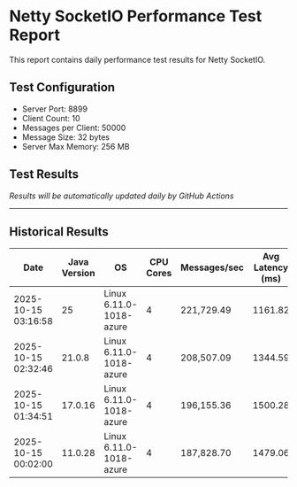 # Netty SocketIO Performance Test Report

This report contains daily performance test results for Netty SocketIO.

## Test Configuration
- Server Port: 8899
- Client Count: 10
- Messages per Client: 50000
- Message Size: 32 bytes
- Server Max Memory: 256 MB

## Test Results

*Results will be automatically updated daily by GitHub Actions*

---

## Historical Results

| Date | Java Version | OS | CPU Cores | Messages/sec | Avg Latency (ms) | P99 Latency (ms) | Error Rate (%) | Max Heap (MB) | JVM Args | Git Branch | Version | Test Duration (ms) |
|------|-------------|----|-----------|--------------|------------------|------------------|----------------|---------------|-----------|------------|---------|-------------------|
| 2025-10-15 03:16:58 | 25 | Linux 6.11.0-1018-azure | 4 | 221,729.49 | 1161.82 | 1759 | 0.0000 | 256 | -Xms256m -Xmx256m -XX:+UseG1GC -XX:+AlwaysPreTouch | master | 2.0.14-SNAPSHOT | 2255 |
| 2025-10-15 02:32:46 | 21.0.8 | Linux 6.11.0-1018-azure | 4 | 208,507.09 | 1344.59 | 1863 | 0.0000 | 256 | -Xms256m -Xmx256m -XX:+UseG1GC -XX:+AlwaysPreTouch | master | 2.0.14-SNAPSHOT | 2398 |
| 2025-10-15 01:34:51 | 17.0.16 | Linux 6.11.0-1018-azure | 4 | 196,155.36 | 1500.28 | 2127 | 0.0000 | 256 | -Xms256m -Xmx256m -XX:+UseG1GC -XX:+AlwaysPreTouch | master | 2.0.14-SNAPSHOT | 2549 |
| 2025-10-15 00:02:00 | 11.0.28 | Linux 6.11.0-1018-azure | 4 | 187,828.70 | 1479.06 | 2207 | 0.0000 | 256 | -Xms256m -Xmx256m -XX:+UseG1GC -XX:+AlwaysPreTouch | master | 2.0.14-SNAPSHOT | 2662 |
